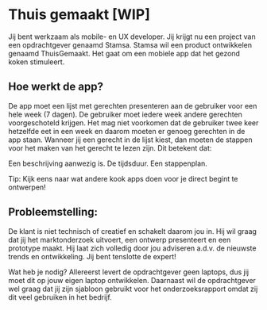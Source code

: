 # Thuis gemaakt [WIP]

Jij bent werkzaam als mobile- en UX developer. Jij krijgt nu een project van een opdrachtgever genaamd Stamsa. Stamsa wil een product ontwikkelen genaamd ThuisGemaakt. Het gaat om een mobiele app dat het gezond koken stimuleert.

## Hoe werkt de app?
De app moet een lijst met gerechten presenteren aan de gebruiker voor een hele week (7 dagen). De gebruiker moet iedere week andere gerechten voorgeschoteld krijgen. Het mag niet voorkomen dat de gebruiker twee keer hetzelfde eet in een week en daarom moeten er genoeg gerechten in de app staan. Wanneer jij een gerecht in de lijst kiest, dan moeten de stappen voor het maken van het gerecht te lezen zijn. Dit betekent dat:

Een beschrijving aanwezig is.
De tijdsduur.
Een stappenplan.

Tip: Kijk eens naar wat andere kook apps doen voor je direct begint te ontwerpen!

## Probleemstelling:
De klant is niet technisch of creatief en schakelt daarom jou in. Hij wil graag dat jij het marktonderzoek uitvoert, een ontwerp presenteert en een prototype maakt. Hij laat zich volledig door jou adviseren a.d.v. de nieuwste trends en ontwikkeling. Jij bent tenslotte de expert!



Wat heb je nodig?
Allereerst levert de opdrachtgever geen laptops, dus jij moet dit op jouw eigen laptop ontwikkelen. Daarnaast wil de opdrachtgever wel graag dat jij zijn sjabloon gebruikt voor het onderzoeksrapport omdat zij dit veel gebruiken in het bedrijf.
